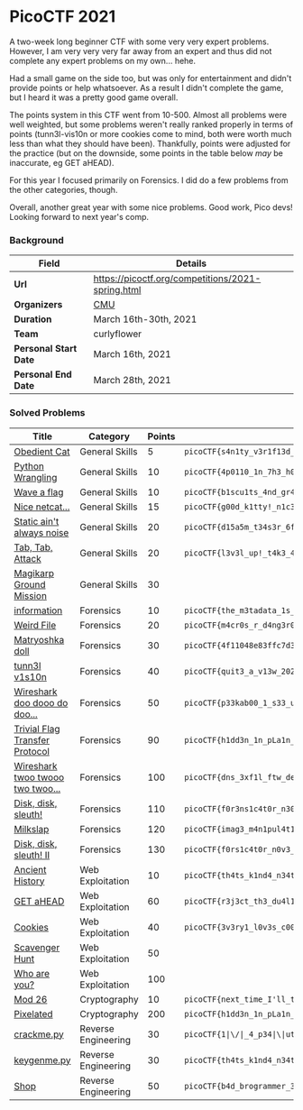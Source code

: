 # PicoCTF 2021
A two-week long beginner CTF with some very very expert problems. However, I am very very very far away from an expert and thus did not complete any expert problems on my own... hehe.

Had a small game on the side too, but was only for entertainment and didn't provide points or help whatsoever. As a result I didn't complete the game, but I heard it was a pretty good game overall.

The points system in this CTF went from 10-500. Almost all problems were well weighted, but some problems weren't really ranked properly in terms of points (tunn3l-vis10n or more cookies come to mind, both were worth much less than what they should have been). Thankfully, points were adjusted for the practice (but on the downside, some points in the table below *may* be inaccurate, eg GET aHEAD).

For this year I focused primarily on Forensics. I did do a few problems from the other categories, though.

Overall, another great year with some nice problems. Good work, Pico devs! Looking forward to next year's comp.

### Background
|Field                  |Details                                          |
|-----------------------|-------------------------------------------------|
|__Url__                |https://picoctf.org/competitions/2021-spring.html|
|__Organizers__         |[CMU](https://picoctf.org/)                      |
|__Duration__           |March 16th-30th, 2021                            |
|__Team__               |curlyflower                                      |
|__Personal Start Date__|March 16th, 2021                                 |
|__Personal End Date__  |March 28th, 2021                                 |

### Solved Problems
|Title                                                              |Category           |Points|Flag                                      |Writeup|
|-------------------------------------------------------------------|-------------------|---|---------------------------------------------|-------|
|[Obedient Cat                    ](obedient-cat/)                  |General Skills     |5  |`picoCTF{s4n1ty_v3r1f13d_2fd6ed29}`          |✓|
|[Python Wrangling                ](python-wrangling/)              |General Skills     |10 |`picoCTF{4p0110_1n_7h3_h0us3_ac9bd0ff}`      |✓|
|[Wave a flag                     ](wave-a-flag/)                   |General Skills     |10 |`picoCTF{b1scu1ts_4nd_gr4vy_f0668f62}`       |✓|
|[Nice netcat...                  ](nice-netcat/)                   |General Skills     |15 |`picoCTF{g00d_k1tty!_n1c3_k1tty!_afd5fda4}`  |✓|
|[Static ain't always noise       ](static-aint-always-noise/)      |General Skills     |20 |`picoCTF{d15a5m_t34s3r_6f8c8200}`            |✓|
|[Tab, Tab, Attack                ](tab-tab-attack/)                |General Skills     |20 |`picoCTF{l3v3l_up!_t4k3_4_r35t!_2bcfb2ab}`   |✓|
|[Magikarp Ground Mission         ]()                               |General Skills     |30 |                                             | |
|[information                     ](information/)                   |Forensics          |10 |`picoCTF{the_m3tadata_1s_modified}`          |✓|
|[Weird File                      ](weird-file/)                    |Forensics          |20 |`picoCTF{m4cr0s_r_d4ng3r0us}`                |✓|
|[Matryoshka doll                 ](matryoshka-doll/)               |Forensics          |30 |`picoCTF{4f11048e83ffc7d342a15bd2309b47de}`  |✓|
|[tunn3l v1s10n                   ](tunn3l-v1s10n/)                 |Forensics          |40 |`picoCTF{quit3_a_v13w_2020}`                 |-|
|[Wireshark doo dooo do doo...    ](wireshark-doo-dooo-do-doo/)     |Forensics          |50 |`picoCTF{p33kab00_1_s33_u_deadbeef}`         |✓|
|[Trivial Flag Transfer Protocol  ](trivial-flag-transfer-protocol/)|Forensics          |90 |`picoCTF{h1dd3n_1n_pLa1n_51GHT_18375919}`    |✓|
|[Wireshark twoo twooo two twoo...](wireshark-twoo-twooo-two-twoo/) |Forensics          |100|`picoCTF{dns_3xf1l_ftw_deadbeef}`            |✓|
|[Disk, disk, sleuth!             ](disk-disk-sleuth/)              |Forensics          |110|`picoCTF{f0r3ns1c4t0r_n30phyt3_a6f4cab5}`    |✓|
|[Milkslap                        ](milkslap/)                      |Forensics          |120|`picoCTF{imag3_m4n1pul4t10n_sl4p5}`          |✓|
|[Disk, disk, sleuth! II          ](disk-disk-sleuth-II/)           |Forensics          |130|`picoCTF{f0rs1c4t0r_n0v3_f5565e7b}`          | |
|[Ancient History                 ](ancient-history/)               |Web Exploitation   |10 |`picoCTF{th4ts_k1nd4_n34t_53c701d9}`         |✓|
|[GET aHEAD                       ](get-ahead/)                     |Web Exploitation   |60 |`picoCTF{r3j3ct_th3_du4l1ty_8f878508}`       |✓|
|[Cookies                         ](cookies/)                       |Web Exploitation   |40 |`picoCTF{3v3ry1_l0v3s_c00k135_a1f5bdb7}`     |✓|
|[Scavenger Hunt                  ]()                               |Web Exploitation   |50 |                                             | |
|[Who are you?                    ]()                               |Web Exploitation   |100|                                             | |
|[Mod 26                          ](mod-26/)                        |Cryptography       |10 |`picoCTF{next_time_I'll_try_2_rounds_of_rot13_ulYvpVag}`|✓|
|[Pixelated                       ](pixelated/)                     |Cryptography       |200|`picoCTF{h1dd3n_1n_pLa1n_51GHT_18375919}`    |-|
|[crackme.py                      ](crackme-py)                     |Reverse Engineering|30 |`picoCTF{1\|\/\|_4_p34\|\\|ut_f3bc410e}`     |✓|
|[keygenme.py                     ](keygenme-py/)                   |Reverse Engineering|30 |`picoCTF{th4ts_k1nd4_n34t_53c701d9}`         |-|
|[Shop                            ](shop/)                          |Reverse Engineering|50 |`picoCTF{b4d_brogrammer_3da34a8f}`           |-|









